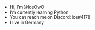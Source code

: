 - Hi, I’m @IceOwO
- I’m currently learning Python
- You can reach me on Discord: Ice#4178
- I live in Germany

<!---
IceOwO/IceOwO is a ✨ special ✨ repository because its `README.md` (this file) appears on your GitHub profile.
You can click the Preview link to take a look at your changes.
--->
